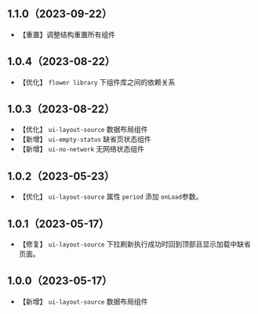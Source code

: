 ## 1.1.0（2023-09-22）
- 【重置】调整结构重置所有组件
## 1.0.4（2023-08-22）
- 【优化】 `flower library` 下组件库之间的依赖关系
## 1.0.3（2023-08-22）
- 【优化】 `ui-layout-source` 数据布局组件
- 【新增】 `ui-empty-status` 缺省页状态组件
- 【新增】 `ui-no-network` 无网络状态组件
## 1.0.2（2023-05-23）
- 【优化】 `ui-layout-source` 属性 `period` 添加 `onLoad`参数。
## 1.0.1（2023-05-17）
- 【修复】 `ui-layout-source` 下拉刷新执行成功时回到顶部且显示加载中缺省页面。
## 1.0.0（2023-05-17）
- 【新增】 `ui-layout-source` 数据布局组件
